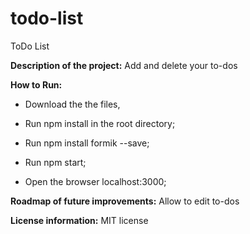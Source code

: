 # todo-list
ToDo List

**Description of the project:** 
Add and delete your to-dos

**How to Run:** 

- Download the the files,

- Run npm install in the root directory;

- Run npm install formik --save;

- Run npm start;

- Open the browser localhost:3000;

**Roadmap of future improvements:** 
Allow to edit to-dos

**License information:** 
MIT license
